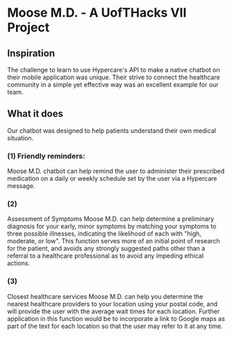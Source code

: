 # Moose M.D. - A UofTHacks VII Project

## Inspiration
The challenge to learn to use Hypercare's API to make a native chatbot on their mobile application was unique. Their strive to connect the healthcare community in a simple yet effective way was an excellent example for our team.

## What it does
Our chatbot was designed to help patients understand their own medical situation.

### (1) Friendly reminders: 
Moose M.D. chatbot can help remind the user to administer their prescribed medication on a daily or weekly schedule set by the user via a Hypercare message.

### (2) 
Assessment of Symptoms Moose M.D. can help determine a preliminary diagnosis for your early, minor symptoms by matching your symptoms to three possible illnesses, indicating the likelihood of each with "high, moderate, or low". This function serves more of an initial point of research for the patient, and avoids any strongly suggested paths other than a referral to a healthcare professional as to avoid any impeding ethical actions.

### (3) 
Closest healthcare services Moose M.D. can help you determine the nearest healthcare providers to your location using your postal code, and will provide the user with the average wait times for each location. Further application in this function would be to incorporate a link to Google maps as part of the text for each location so that the user may refer to it at any time.
